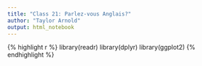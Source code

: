```yaml
---
title: "Class 21: Parlez-vous Anglais?"
author: "Taylor Arnold"
output: html_notebook
---
```





{% highlight r %}
library(readr)
library(dplyr)
library(ggplot2)
{% endhighlight %}
